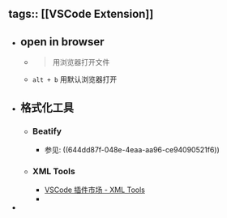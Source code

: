 tags:: [[VSCode Extension]]
---

- ## open in browser
	- > 用浏览器打开文件
	- `alt + b` 用默认浏览器打开
- ## 格式化工具
	- ### Beatify
		- 参见: ((644dd87f-048e-4eaa-aa96-ce94090521f6))
	- ### XML Tools
		- [VSCode 插件市场 - XML Tools](https://marketplace.visualstudio.com/items?itemName=DotJoshJohnson.xml)
		-
-